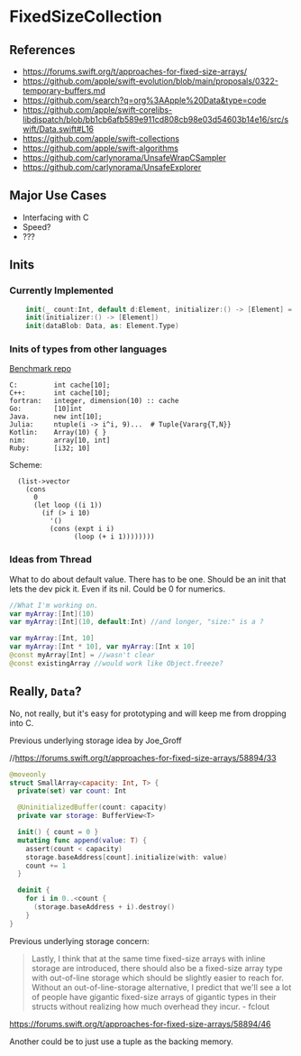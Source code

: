 # FixedSizeCollection


## References
- https://forums.swift.org/t/approaches-for-fixed-size-arrays/
- https://github.com/apple/swift-evolution/blob/main/proposals/0322-temporary-buffers.md
- https://github.com/search?q=org%3AApple%20Data&type=code
- https://github.com/apple/swift-corelibs-libdispatch/blob/bb1cb6afb589e911cd808cb98e03d54603b14e16/src/swift/Data.swift#L16
- https://github.com/apple/swift-collections
- https://github.com/apple/swift-algorithms
- https://github.com/carlynorama/UnsafeWrapCSampler
- https://github.com/carlynorama/UnsafeExplorer

## Major Use Cases

- Interfacing with C
- Speed? 
- ??? 

## Inits

### Currently Implemented

```swift
    init(_ count:Int, default d:Element, initializer:() -> [Element] = { [] }) 
    init(initializer:() -> [Element])
    init(dataBlob: Data, as: Element.Type)
```

### Inits of types from other languages

[Benchmark repo](https://github.com/jabbalaci/SpeedTests) 
```text
C:         int cache[10];
C++:       int cache[10];
fortran:   integer, dimension(10) :: cache
Go:        [10]int
Java.      new int[10];
Julia:     ntuple(i -> i^i, 9)...  # Tuple{Vararg{T,N}}
Kotlin:    Array(10) { }
nim:       array[10, int]
Ruby:      [i32; 10]
```

Scheme:
```
  (list->vector
    (cons
      0
      (let loop ((i 1))
        (if (> i 10)
          '()
          (cons (expt i i)
                (loop (+ i 1))))))))
```

### Ideas from Thread

What to do about default value. There has to be one. Should be an init that lets the dev pick it. Even if its nil. Could be 0 for numerics. 

```swift
//What I'm working on.
var myArray:[Int](10)
var myArray:[Int](10, default:Int) //and longer, "size:" is a ? 

var myArray:[Int, 10]
var myArray:[Int * 10], var myArray:[Int x 10]
@const myArray[Int] = //wasn't clear
@const existingArray //would work like Object.freeze?
```

## Really, `Data`?

No, not really, but it's easy for prototyping and will keep me from dropping into C.

Previous underlying storage idea by Joe_Groff

//https://forums.swift.org/t/approaches-for-fixed-size-arrays/58894/33

```swift
@moveonly
struct SmallArray<capacity: Int, T> {
  private(set) var count: Int

  @UninitializedBuffer(count: capacity)
  private var storage: BufferView<T>

  init() { count = 0 }
  mutating func append(value: T) {
    assert(count < capacity)
    storage.baseAddress[count].initialize(with: value)
    count += 1
  }

  deinit {
    for i in 0..<count {
      (storage.baseAddress + i).destroy()
    }
}
```

Previous underlying storage concern: 

> Lastly, I think that at the same time fixed-size arrays with inline storage are introduced, there should also be a fixed-size array type with out-of-line storage which should be slightly easier to reach for. Without an out-of-line-storage alternative, I predict that we'll see a lot of people have gigantic fixed-size arrays of gigantic types in their structs without realizing how much overhead they incur. - fclout

https://forums.swift.org/t/approaches-for-fixed-size-arrays/58894/46


Another could be to just use a tuple as the backing memory.
